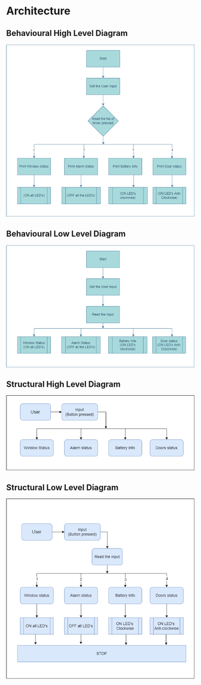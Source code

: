 
# Architecture

## Behavioural High Level Diagram

![](/Project_2/6_ImagesAndVideos/Behavioural%20High%20Level%20Diagram%202.png)

## Behavioural Low Level Diagram

![](/Project_2/6_ImagesAndVideos/Behavioural%20Low%20Level%20Diagram%202.png)

## Structural High Level Diagram

![](/Project_2/6_ImagesAndVideos/Structural%20High%20Level%20Diagram%202.png)

## Structural Low Level Diagram

![](/Project_2/6_ImagesAndVideos/Structural%20Low%20Level%20Diagram%202.png)
